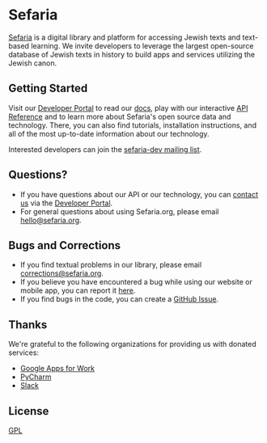 # Sefaria

[Sefaria](https://www.sefaria.org) is a digital library and platform for accessing Jewish texts and text-based learning. We invite developers to leverage the largest open-source database of Jewish texts in history to build apps and services utilizing the Jewish canon.

## Getting Started
Visit our [Developer Portal](https://developers.sefaria.org/) to read our [docs](https://developers.sefaria.org/docs/getting-started), play with our interactive [API Reference](https://developers.sefaria.org/reference/getting-started-with-your-api) and to learn more about Sefaria's open source data and technology.  There, you can also find tutorials, installation instructions, and all of the most up-to-date information about our technology.

Interested developers can join the [sefaria-dev mailing list](https://groups.google.com/forum/#!forum/sefaria-dev).

## Questions?
- If you have questions about our API or our technology, you can [contact us](https://developers.sefaria.org/page/contact-us) via the [Developer Portal](https://developers.sefaria.org/).
- For general questions about using Sefaria.org, please email [hello@sefaria.org](mailto:hello@sefaria.org).

## Bugs and Corrections
- If you find textual problems in our library, please email [corrections@sefaria.org](mailto:corrections@sefaria.org).
- If you believe you have encountered a bug while using our website or mobile app, you can report it [here](https://sefaria.formstack.com/forms/bug_report).
- If you find bugs in the code, you can create a [GitHub Issue](https://github.com/sefaria/Sefaria-Project/issues?direction=desc&page=1&sort=created&state=open).


## Thanks

We're grateful to the following organizations for providing us with donated services:

- [Google Apps for Work](https://apps.google.com/)
- [PyCharm](https://www.jetbrains.com/pycharm/)
- [Slack](https://slack.com)


## License

[GPL](http://www.gnu.org/copyleft/gpl.html)


